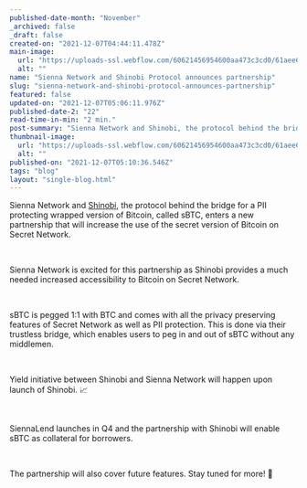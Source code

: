 ```yaml
---
published-date-month: "November"
_archived: false
_draft: false
created-on: "2021-12-07T04:44:11.478Z"
main-image:
  url: "https://uploads-ssl.webflow.com/60621456954600aa473c3cd0/61aee68c1da2aad3d7e06dcd_Sienna%20X%20Shinobi%20Protocol%20Blog.jpg"
  alt: ""
name: "Sienna Network and Shinobi Protocol announces partnership"
slug: "sienna-network-and-shinobi-protocol-announces-partnership"
featured: false
updated-on: "2021-12-07T05:06:11.976Z"
published-date-2: "22"
read-time-in-min: "2 min."
post-summary: "Sienna Network and Shinobi, the protocol behind the bridge for a PII protecting wrapped version of Bitcoin"
thumbnail-image:
  url: "https://uploads-ssl.webflow.com/60621456954600aa473c3cd0/61aee68fe6248ef79cc31eb3_Sienna%20X%20Shinobi%20Protocol%20Blog%20Thump.jpg"
  alt: ""
published-on: "2021-12-07T05:10:36.546Z"
tags: "blog"
layout: "single-blog.html"
---
```


Sienna Network and [Shinobi](https://sbtc.ninja/), the protocol behind the bridge for a PII protecting wrapped version of Bitcoin, called sBTC, enters a new partnership that will increase the use of the secret version of Bitcoin on Secret Network.

‍

Sienna Network is excited for this partnership as Shinobi provides a much needed increased accessibility to Bitcoin on Secret Network.

‍

sBTC is pegged 1:1 with BTC and comes with all the privacy preserving features of Secret Network as well as PII protection. This is done via their trustless bridge, which enables users to peg in and out of sBTC without any middlemen.

‍

Yield initiative between Shinobi and Sienna Network will happen upon launch of Shinobi. 📈

‍

SiennaLend launches in Q4 and the partnership with Shinobi will enable sBTC as collateral for borrowers.

‍

The partnership will also cover future features. Stay tuned for more! 🚀

‍
